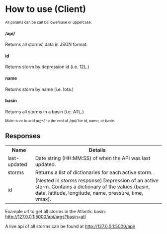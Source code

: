 <h1>How to use (Client)</h1>
    <p><small>All params can be can be lowercase or uppercase.</small></p>
    <h4>/api/</h4>
    <p>Returns all storms' data in JSON format.</p>
    <h4>id</h4>
    <p>Returns storm by depression id (i.e. 12L.)</p>
    <h4>name</h4>
    <p>Returns storm by name (i.e. Iota.)</p>
    <h4>basin</h4>
    <p>Returns all storms in a basin (i.e. ATL.)</p>
    <p><small>Make sure to add <i>args?</i> to the end of <i>/api/</i> for id, name, or basin.</small></p>
        <h2>Responses</h2>
        <table>
      <tr>
        <th>Name</th>
        <th>Details</th>
      </tr>
      <tr>
        <td>last-updated</td>
        <td>Date string (HH:MM:SS) of when the API was last updated.</td>
      </tr>
      <tr>
        <td>storms</td>
        <td>Returns a list of dictionaries for each active storm.</td>
      </tr>
      <tr>
      <tr>
        <td>id</td>
        <td>(Nested in <i>storms</i> response) Depression of an active storm. Contains a dictionary of the values (basin, date, latitude, longitude, name, pressure, time, vmax).</td>
      </tr>
    </table>
    <p>Example url to get all storms in the Atlantic basin: <a href="http://127.0.0.1:5000/api/args?basin=atl" target="_blank">http://127.0.0.1:5000/api/args?basin=atl</a></p>
    <p>A live api of all storms can be found at <a href="http://127.0.0.1:5000/api/" target="_blank">http://127.0.0.1:5000/api/</a></p>